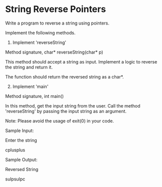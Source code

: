 # String Reverse Pointers

Write a program to reverse a string using pointers.



Implement the following methods. 

1. Implement 'reverseString'

Method signature, char*  reverseString(char* p)

This method should accept a string as input. Implement a logic to reverse the string and return it.

The function should return the reversed string as a char*.  

2. Implement 'main'

Method signature, int main()

In this method, get the input string from the user. Call the method 'reverseString' by passing the input string as an argument. 

Note: Please avoid the usage of exit(0) in your code.  

Sample Input: 

Enter the string

cplusplus

Sample Output:

Reversed String

sulpsulpc
